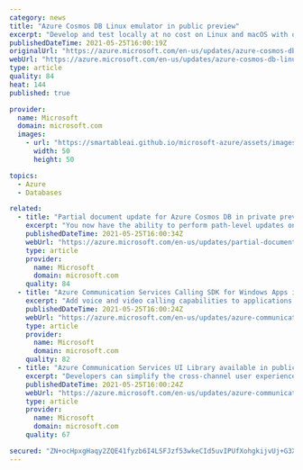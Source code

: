 ```yaml
---
category: news
title: "Azure Cosmos DB Linux emulator in public preview"
excerpt: "Develop and test locally at no cost on Linux and macOS with our new Azure Cosmos DB Linux emulator."
publishedDateTime: 2021-05-25T16:00:19Z
originalUrl: "https://azure.microsoft.com/en-us/updates/azure-cosmos-db-linux-emulator-in-public-preview/"
webUrl: "https://azure.microsoft.com/en-us/updates/azure-cosmos-db-linux-emulator-in-public-preview/"
type: article
quality: 84
heat: 144
published: true

provider:
  name: Microsoft
  domain: microsoft.com
  images:
    - url: "https://smartableai.github.io/microsoft-azure/assets/images/organizations/microsoft.com-50x50.jpg"
      width: 50
      height: 50

topics:
  - Azure
  - Databases

related:
  - title: "Partial document update for Azure Cosmos DB in private preview"
    excerpt: "You now have the ability to perform path-level updates on specific fields/properties in a document with partial document update for Azure Cosmos DB."
    publishedDateTime: 2021-05-25T16:00:34Z
    webUrl: "https://azure.microsoft.com/en-us/updates/partial-document-update-for-azure-cosmos-db-in-private-preview/"
    type: article
    provider:
      name: Microsoft
      domain: microsoft.com
    quality: 84
  - title: "Azure Communication Services Calling SDK for Windows Apps in public preview"
    excerpt: "Add voice and video calling capabilities to applications that run on Microsoft Windows. "
    publishedDateTime: 2021-05-25T16:00:24Z
    webUrl: "https://azure.microsoft.com/en-us/updates/azure-communication-services-calling-sdk-for-windows-apps-in-public-preview/"
    type: article
    provider:
      name: Microsoft
      domain: microsoft.com
    quality: 82
  - title: "Azure Communication Services UI Library available in public preview"
    excerpt: "Developers can simplify the cross-channel user experiences within their applications with Azure Communication Services UI Library. "
    publishedDateTime: 2021-05-25T16:00:24Z
    webUrl: "https://azure.microsoft.com/en-us/updates/azure-communication-services-ui-library-available-in-public-preview/"
    type: article
    provider:
      name: Microsoft
      domain: microsoft.com
    quality: 67

secured: "ZN+ocHpxgHaqy2ZQE41fyzb6I4LSFJzf53wkeCId5uvIPUfXohgkijvUj+G3XK/IgkphfbHRuTAg8imRamVs4t1ZK9cfa86I6ebW4LpMsl7gtj2EnkfO13ems4rrVpmwiQ26fZIDyuhRudfXETI8gbubmFUa6oqx1ul4UzY8LJEdwHmW/tlvDby72HtJp/ojM+LE0FdpKZjKHMeZRDsXeDpWPSZmc4OIFWy9auviVVD87PVU+wpvhuJdMeDWE0Rz+5fcelHoP1sWMYkmFQZ70cHVrAIQLgf8F5BtnFFd9BWchSvgKxiKLU+bcTf5hgy/htx3RWIL4WYry4Tr4V3H47N63Dwxx+nZUly8F8F2IKs=;oNkoyWRwZLGr8HOPLJzRAQ=="
---
```


